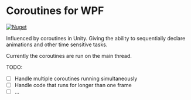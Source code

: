 # Coroutines for WPF

[![Nuget](https://img.shields.io/nuget/v/CoroutinesForWpf.svg)](https://www.nuget.org/packages/CoroutinesForWpf/)

Influenced by coroutines in Unity. Giving the ability to sequentially declare animations and other time sensitive tasks.

Currently the coroutines are run on the main thread.

TODO:
- [ ] Handle multiple coroutines running simultaneously
- [ ] Handle code that runs for longer than one frame
- [ ] ...
